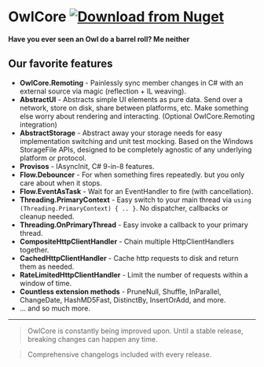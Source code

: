 # OwlCore [![Download from Nuget](https://img.shields.io/nuget/v/OwlCore.svg)](https://www.nuget.org/packages/OwlCore/)
#### Have you ever seen an Owl do a barrel roll? Me neither


## Our favorite features

- **OwlCore.Remoting** - Painlessly sync member changes in C# with an external source via magic (reflection + IL weaving).
- **AbstractUI** - Abstracts simple UI elements as pure data. Send over a network, store on disk, share between platforms, etc. Make something else worry about rendering and interacting. (Optional OwlCore.Remoting integration)
- **AbstractStorage** - Abstract away your storage needs for easy implementation switching and unit test mocking. Based on the Windows StorageFile APIs, designed to be completely agnostic of any underlying platform or protocol.
- **Provisos** - IAsyncInit, C# 9-in-8 features.
- **Flow.Debouncer** - For when something fires repeatedly. but you only care about when it stops.
- **Flow.EventAsTask** - Wait for an EventHandler to fire (with cancellation).
- **Threading.PrimaryContext** - Easy switch to your main thread via `using (Threading.PrimaryContext) { .. }`. No dispatcher, callbacks or cleanup needed.
- **Threading.OnPrimaryThread** - Easy invoke a callback to your primary thread.
- **CompositeHttpClientHandler** - Chain multiple HttpClientHandlers together.
- **CachedHttpClientHandler** - Cache http requests to disk and return them as needed.
- **RateLimitedHttpClientHandler** - Limit the number of requests within a window of time.
- **Countless extension methods** - PruneNull, Shuffle, InParallel, ChangeDate, HashMD5Fast, DistinctBy, InsertOrAdd, and more.
- ... and so much more.

---

> OwlCore is constantly being improved upon. Until a stable release, breaking changes can happen any time.

> Comprehensive changelogs included with every release.

